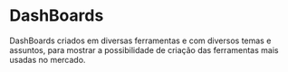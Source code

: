 # DashBoards
DashBoards criados em diversas ferramentas e com diversos temas e assuntos, para mostrar a possibilidade de criação das ferramentas mais usadas no mercado.
